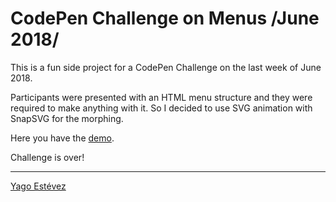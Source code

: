 # CodePen Challenge on Menus /June 2018/

This is a fun side project for a CodePen Challenge on the last week of June 2018.

Participants were presented with an HTML menu structure and they were required to make anything with it. So I decided to use SVG animation with SnapSVG for the morphing.

Here you have the [demo](https://yagoestevez.github.io/SketchyMenu/).

Challenge is over!

---

[Yago Estévez](https://twitter.com/yagoestevez)